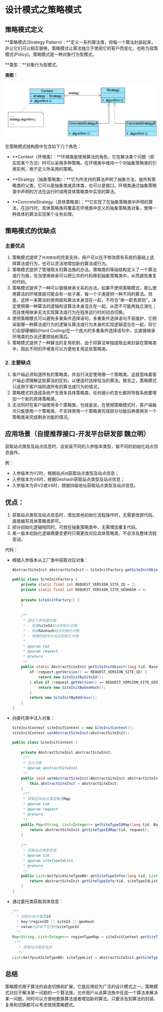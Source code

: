 # 设计模式之策略模式

## 策略模式定义

**策略模式(Strategy Pattern)：**定义一系列算法类，将每一个算法封装起来，并让它们可以相互替换，策略模式让算法独立于使用它的客户而变化，也称为政策模式(Policy)。策略模式是一种对象行为型模式。

**类型：**对象行为型模式。

**类图：**

![策略模式类图](img/strategy_.jpg)

在策略模式结构图中包含如下几个角色：

- **Context（环境类）：**环境类是使用算法的角色，它在解决某个问题（即实现某个方法）时可以采用多种策略。在环境类中维持一个对抽象策略类的引用实例，用于定义所采用的策略。

- **Strategy（抽象策略类）：**它为所支持的算法声明了抽象方法，是所有策略类的父类，它可以是抽象类或具体类，也可以是接口。环境类通过抽象策略类中声明的方法在运行时调用具体策略类中实现的算法。

- **ConcreteStrategy（具体策略类）：**它实现了在抽象策略类中声明的算法，在运行时，具体策略类将覆盖在环境类中定义的抽象策略类对象，使用一种具体的算法实现某个业务处理。

## 策略模式的优缺点

### 主要优点

1. 策略模式提供了`开闭原则`的完美支持，用户可以在不修改原有系统的基础上选择算法或行为，也可以灵活地增加新的算法或行为。
1.  策略模式提供了管理相关的算法族的办法。策略类的等级结构定义了一个算法或行为族，恰当使用继承可以把公共的代码移到抽象策略类中，从而避免重复的代码。
1. 策略模式提供了一种可以替换继承关系的办法。如果不使用策略模式，那么使用算法的环境类就可能会有一些子类，每一个子类提供一种不同的算法。但是，这样一来算法的使用就和算法本身混在一起，不符合“单一职责原则”，决定使用哪一种算法的逻辑和该算法本身混合在一起，从而不可能再独立演化；而且使用继承无法实现算法或行为在程序运行时的动态切换。
1. 使用策略模式可以避免多重条件选择语句。多重条件选择语句不易维护，它把采取哪一种算法或行为的逻辑与算法或行为本身的实现逻辑混合在一起，将它们全部硬编码(Hard Coding)在一个庞大的多重条件选择语句中，比直接继承环境类的办法还要原始和落后。
1.  策略模式提供了一种算法的复用机制，由于将算法单独提取出来封装在策略类中，因此不同的环境类可以方便地复用这些策略类。

### 2. 主要缺点

1. 客户端必须知道所有的策略类，并自行决定使用哪一个策略类。这就意味着客户端必须理解这些算法的区别，以便适时选择恰当的算法。换言之，策略模式只适用于客户端知道所有的算法或行为的情况。
1. 策略模式将造成系统产生很多具体策略类，任何细小的变化都将导致系统要增加一个新的具体策略类。
1. 无法同时在客户端使用多个策略类，也就是说，在使用策略模式时，客户端每次只能使用一个策略类，不支持使用一个策略类完成部分功能后再使用另一个策略类来完成剩余功能的情况。

## 应用场景（自提推荐接口-开发平台研发部 魏立明）

获取站点类型及站点信息时，会安装不同的入参版本类型，做不同的初始化站点信息操作。

例：

- 入参版本为V2时，根据站点id获取站点类型及站点信息；
- 入参版本为V4时，根据Geohash获取站点类型及站点信息；
- 入参版本为非V2或V4时，根据四级地址获取站点类型及站点信息。

## 优点：

1. 获取站点类型及站点信息时，增加其他初始化流程操作时，无需更改原代码，直接编写具体策略类即可。
2. 部分初始化逻辑相同时，可放在抽象策略类中，无需增加重复代码。
3. 某一版本初始化逻辑需要变更时只需更改对应具体策略类，不会涉及整体流程变动。

代码：

- 根据入参版本从工厂类中获取对应对象：

  ```java
  AbstractSiteInit abstractSiteInit = SiteInitFactory.getSiteInitObject(tid, request);
  ```

  ```java
  public class SiteInitFactory {
      private static final int REQUEST_VERSION_SITE_ID = 2;
      private static final int REQUEST_VERSION_SITE_GEOHASH = 4;
  
      private SiteInitFactory() {
      }
  
      /**
       * 通过入参构建对象
       * - 构建siteId站点初始化对象
       * - 构建Geohash站点初始化对象
       * - 构建四级地址站点初始化对象
       *
       * @param tid
       * @param request
       * @return
       */
      public static AbstractSiteInit getSiteInitObject(long tid, BaseRequest request) {
          if (request.getVersion() == REQUEST_VERSION_SITE_ID) {
              return new SiteInitBySiteId();
          } else if (request.getVersion() == REQUEST_VERSION_SITE_GEOHASH) {
              return new SiteInitByGeoHash();
          }
          return new SiteInitByAddress();
      }
  }
  ```

- 向委托类中注入对象：

  ```java
  SiteInitContext siteInitContext = new SiteInitContext();
  siteInitContext.setAbstractSiteInit(abstractSiteInit);
  ```

  ```java
  public class SiteInitContext {
  
      private AbstractSiteInit abstractSiteInit;
       /**
       * 注入对象
       * @param abstractSiteInit
       */
      public void setAbstractSiteInit(AbstractSiteInit abstractSiteInit) {
          this.abstractSiteInit = abstractSiteInit;
      }
       /**
       * 获取区域站点类型集合Map
       * @param tid
       * @param request
       * @return
       */
      public Map<String, List<Integer>> getSiteTypeIdMap(long tid, BaseRequest request) {
          return abstractSiteInit.getSiteTypeIdMap(tid, request);
      }
  
      /**
       * 获取站点类型信息
       * @param tid
       * @param siteTypeIdList
       * @return
       */
      public List<SelfpickSiteTypeBO> getSiteTypeInfos(long tid, List<Integer> siteTypeIdList) {
          return abstractSiteInit.getSiteTypeInfo(tid, siteTypeIdList);
      }
  }
  ```

   

- 通过委托类获取具体信息：

  ```java
  /**
    * 初始化站点类型id
    * key为regionID || siteId || geoHash
    * value为区域下包含的siteTypeId
    */
  Map<String, List<Integer>> regionTypeMap = siteInitContext.getSiteTypeIdMap(tid, request);
   /**
     * 获取站点类型信息
     */
  List<SelfpickSiteTypeBO> siteTypeList = abstractSiteInit.getSiteTypeInfo(tid, Lists.newArrayList(siteTypeIdSet)); 
  ```

## 总结

策略模式用于算法的自由切换和扩展，它是应用较为广泛的设计模式之一。策略模式对应于解决某一问题的一个算法族，允许用户从该算法族中任选一个算法来解决某一问题，同时可以方便地更换算法或者增加新的算法。只要涉及到算法的封装、复用和切换都可以考虑使用策略模式。

 
